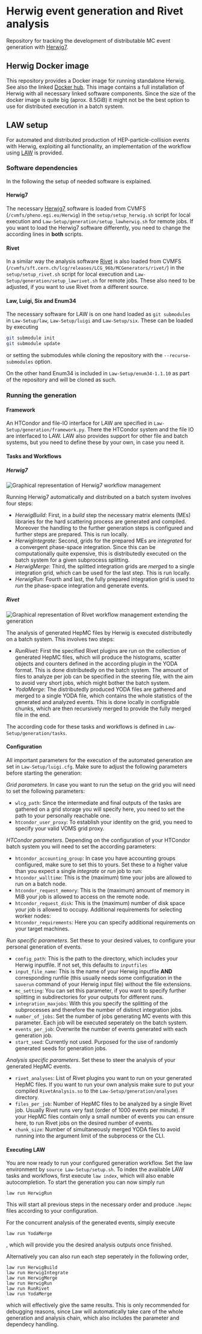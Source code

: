 # Herwig event generation and Rivet analysis

Repository for tracking the development of distributable MC event generation with [Herwig7](https://herwig.hepforge.org/).


## Herwig Docker image

This repository provides a Docker image for running standalone Herwig. 
See also the linked [Docker hub](https://hub.docker.com/repository/docker/mhorzela/herwig-standalone). 
This image contains a full installation of Herwig with all necessary linked software components. 
Since the size of the docker image is quite big (aprox. 8.5GiB) it might not be the best option 
to use for distributed execution in a batch system. 


## LAW setup

For automated and distributed production of HEP-particle-collision events with Herwig, 
exploiting all functionality, an implementation of the workflow using [LAW](https://github.com/riga/law) is provided.

### Software dependencies
In the following the setup of needed software is explained.

#### Herwig7
The necessary [Herwig7](https://herwig.hepforge.org/) software is loaded from CVMFS (`/cvmfs/pheno.egi.eu/Herwig`) in the `setup/setup_herwig.sh` script 
for local execution and `Law-Setup/generation/setup_lawherwig.sh` for remote jobs.
If you want to load the Herwig7 software differently, you need to change the according lines in **both** scripts.

#### Rivet
In a similar way the analysis software [Rivet](https://gitlab.com/hepcedar/rivet/)  is also loaded from CVMFS (`/cvmfs/sft.cern.ch/lcg/releases/LCG_96b/MCGenerators/rivet/`) in the `setup/setup_rivet.sh` script for local execution and `Law-Setup/generation/setup_lawrivet.sh` for remote jobs.
These also need to be adjusted, if you want to use Rivet from a different source.

#### Law, Luigi, Six and Enum34
The necessary software for LAW is on one hand loaded as `git submodules` in `Law-Setup/law`, `Law-Setup/luigi` and `Law-Setup/six`. 
These can be loaded by executing 
```bash
git submodule init
git submodule update
```
or setting the submodules while cloning the repository with the  `--recurse-submodules` option.

On the other hand Enum34 is included in `Law-Setup/enum34-1.1.10` as part of the repository and will be cloned as such.


### Running the generation

#### Framework
An HTCondor and file-IO interface for LAW are specified in `Law-Setup/generation/framework.py`. 
There the HTCondor system and the file IO are interfaced to LAW.
LAW also provides support for other file and batch systems, but you need to define these by your own, in case you need it.

#### Tasks and Workflows



##### Herwig7

![Graphical representation of Herwig7 workflow management](Law-Setup_Herwig.png "Herwig7 setup for automated generation with Law")

Running Herwig7 automatically and distributed on a batch system involves four steps:
- *HerwigBuild*: First, in a *build* step the necessary matrix elements (MEs) libraries for the hard scattering process are generated and compiled. Moreover the handling to the further generation steps is configured and further steps are prepared. This is run locally.
- *HerwigIntegrate*: Second, grids for the prepared MEs are *integrate*d for a convergent phase-space integration. Since this can be computationally quite expensive, this is distributedly executed on the batch system for a given subprocess splitting.
- *HerwigMerge*: Third, the splitted integration grids are *merge*d to a single integration grid, which can be used for the last step. This is run locally.
- *HerwigRun*: Fourth and last, the fully prepared integration grid is used to *run* the phase-space integration and generate events.

##### Rivet

![Graphical representation of Rivet workflow management extending the generation](Law-Setup_Rivet.png "Rivet setup for automated analysis of genereted events with Law")

The analysis of generated HepMC files by Herwig is executed distributedly on a batch system. This involves two steps:
- *RunRivet*: First the specified Rivet plugins are run on the collection of generated HepMC files, which will produce the histograms, scatter objects and counters defined in the according plugin in the YODA format. This is done distributedly on the batch system. The amount of files to analyze per job can be specified in the steering file, with the aim to avoid very short jobs, which might bother the batch system.
- *YodaMerge*: The distributedly produced YODA files are gathered and merged to a single YODA file, which contains the whole statistics of the generated and analyzed events. This is done locally in configrable chunks, which are then recursively merged to provide the fully merged file in the end.

The according code for these tasks and workflows is defined in `Law-Setup/generation/tasks`.

#### Configuration
All important parameters for the execution of the automated generation are set in `Law-Setup/luigi.cfg`. 
Make sure to adjust the following parameters before starting the generation:

*Grid parameters*. In case you want to run the setup on the grid you will need to set the following parameters:
- `wlcg_path`: Since the intermediate and final outputs of the tasks are gathered on a grid storage you will specify here, you need to set the path to your personally reachable one.
- `htcondor_user_proxy`: To establish your identity on the grid, you need to specify your valid VOMS grid proxy.

*HTCondor parameters*. Depending on the configuration of your HTCondor batch system you will need to set the according parameters:
- `htcondor_accounting_group`: In case you have accounting groups configured, make sure to set this to yours.
Set these to a higher value than you expect a single *integrate* or *run* job to run:
- `htcondor_walltime`: This is the (maximum) time your jobs are allowed to run on a batch node. 
- `htcondor_request_memory`: This is the (maximum) amount of memory in MiB your job is allowed to access on the remote node.
- `htcondor_request_disk`: This is the (maximum) number of disk space your job is allowed to occupy.
Additional requirements for selecting worker nodes:
- `htcondor_requirements`: Here you can specify additional requirements on your target machines. 

*Run specific parameters*. Set these to your desired values, to configure your personal generation of events.
- `config_path`: This is the path to the directory, which includes your Herwig inputfile. If not set, this defaults to `inputfiles`
- `input_file_name`: This is the name of your Herwig inputfile **AND** corresponding runfile (this usually needs some configuration in the `saverun` command of your Herwig input file) without the file extensions.
- `mc_setting`: You can set this parameter, if you want to specify further splitting in subdirectories for your outputs for different runs.
- `integration_maxjobs`: With this you specify the splitting of the subprocesses and therefore the number of distinct integration jobs.
- `number_of_jobs`: Set the number of jobs generating MC events with this parameter. Each job will be executed seperately on the batch system.
- `events_per_job`: Overwrite the number of events generated with each generation job.
- `start_seed`: Currently not used. Purposed for the use of randomly generated seeds for generation jobs.

*Analysis specific parameters*. Set these to steer the analysis of your generated HepMC events.
- `rivet_analyses`: List of Rivet plugins you want to run on your generated HepMC files. If you want to run your own analysis make sure to put your compiled `RivetAnalysis.so` to the `Law-Setup/generation/analyses` directory.
- `files_per_job`: Number of HepMC files to be analyzed by a single Rivet job. Usually Rivet runs very fast (order of 1000 events per minute). If your HepMC files contain only a small number of events you can ensure here, to run Rivet jobs on the desired number of events.
- `chunk_size`: Number of simultaneously merged YODA files to avoid running into the argument limit of the subprocess or the CLI.

#### Executing LAW
You are now ready to run your configured generation workflow. Set the law environment by `source Law-Setup/setup.sh`.
To index the available LAW tasks and workflows, first execute `law index`, which will also enable autocompletion. 
To start the generation you can now simply run
```
law run HerwigRun
```
This will start all previous steps in the necessary order and produce `.hepmc` files according to your configuration.

For the concurrent analysis of the generated events, simply execute
```
law run YodaMerge
```
, which will provide you the desired analysis outputs once finished.

Alternatively you can also run each step seperately in the following order,
```
law run HerwigBuild
law run HerwigIntegrate
law run HerwigMerge
law run HerwigRun
law run RunRivet
law run YodaMerge
```
which will effectively give the same results. This is only recommended for debugging reasons, since Law will automatically take care of the whole generation and analysis chain, which also includes the parameter and dependecy handling.
